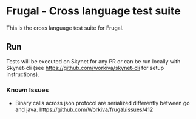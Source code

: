# Frugal - Cross language test suite

This is the cross language test suite for Frugal.

## Run

Tests will be executed on Skynet for any PR or can be run locally with Skynet-cli (see
https://github.com/workiva/skynet-cli for setup instructions).


### Known Issues

* 	Binary calls across json protocol are serialized differently between go and java.
    https://github.com/Workiva/frugal/issues/412